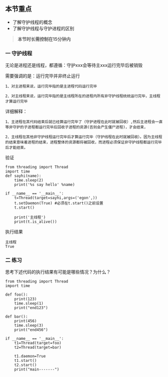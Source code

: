## 本节重点

* 了解守护线程的概念
* 了解守护线程与守护进程的区别

> **本节时长需控制在15分钟内**

### 一 守护线程

无论是进程还是线程，都遵循：守护xxx会等待主xxx运行完毕后被销毁

需要强调的是：运行完毕并非终止运行

```
1、对主进程来说，运行完毕指的是主进程代码运行完毕

2、对主线程来说，运行完毕指的是主线程所在的进程内所有非守护线程统统运行完毕，主线程才算运行完毕
```

详细解释：

```
1、主进程在其代码结束后就已经算运行完毕了（守护进程在此时就被回收）,然后主进程会一直等非守护的子进程都运行完毕后回收子进程的资源(否则会产生僵尸进程)，才会结束，

2、主线程在其他非守护线程运行完毕后才算运行完毕（守护线程在此时就被回收）。因为主线程的结束意味着进程的结束，进程整体的资源都将被回收，而进程必须保证非守护线程都运行完毕后才能结束。
```

验证

```
from threading import Thread
import time
def sayhi(name):
    time.sleep(2)
    print('%s say hello' %name)

if __name__ == '__main__':
    t=Thread(target=sayhi,args=('egon',))
    t.setDaemon(True) #必须在t.start()之前设置
    t.start()

    print('主线程')
    print(t.is_alive())
```

执行结果

```
主线程
True
```

### 二 练习

思考下述代码的执行结果有可能是哪些情况？为什么？

```
from threading import Thread
import time

def foo():
    print(123)
    time.sleep(1)
    print("end123")

def bar():
    print(456)
    time.sleep(3)
    print("end456")

if __name__ == '__main__':
    t1=Thread(target=foo)
    t2=Thread(target=bar)

    t1.daemon=True
    t1.start()
    t2.start()
    print("main-------")
```



